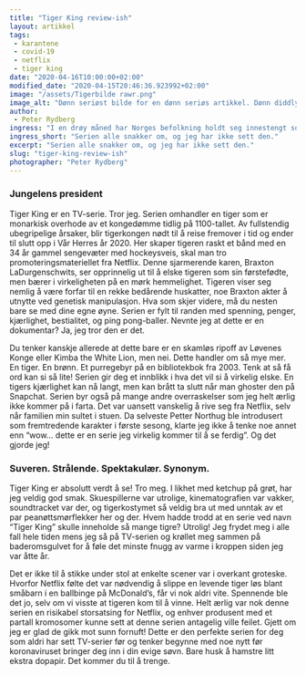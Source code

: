 ```yaml
---
title: "Tiger King review-ish"
layout: artikkel
tags: 
 - karantene
 - covid-19
 - netflix
 - tiger king
date: "2020-04-16T10:00:00+02:00"
modified_date: "2020-04-15T20:46:36.923992+02:00"
image: "/assets/Tigerbilde rawr.png"
image_alt: "Dønn seriøst bilde for en dønn seriøs artikkel. Dønn diddly doo."
author:
 - Peter Rydberg
ingress: "I en drøy måned har Norges befolkning holdt seg innestengt som en fjert på et LAN-party. Slike tilstander har jo gjort folk flest litt sprø. Jeg vet ikke med dere, men jeg spiste opp restene av tåneglene mine for halvannen uke siden! Uansett fører disse kjipe tidene til at vi gjerne bruker mye av tiden vår på filmer og TV-serier som vi ellers aldri ville ofret en tanke. Netflix har nylig kommet ut med fantastiske Tiger King, som hylles av alle i Norge fra connoisseurer til bartete alenemødre. Det har uten tvil blitt sesongens store hit. Jeg kaster aldri bort en gyllen mulighet til å få litt oppmerksomhet, så jeg må jo selvsagt slenge meg på trenden! Her er en review av Tiger King, skrevet av meg - en fyr som aldri har sett det."
ingress_short: "Serien alle snakker om, og jeg har ikke sett den."
excerpt: "Serien alle snakker om, og jeg har ikke sett den."
slug: "tiger-king-review-ish"
photographer: "Peter Rydberg"
---
```

### Jungelens president
Tiger King er en TV-serie. Tror jeg. Serien omhandler en tiger som er monarkisk overhode av et kongedømme tidlig på 1100-tallet. Av fullstendig ubegripelige årsaker, blir tigerkongen nødt til å reise fremover i tid og ender til slutt opp i Vår Herres år 2020. Her skaper tigeren raskt et bånd med en 34 år gammel sengevæter med hockeysveis, skal man tro promoteringsmateriellet fra Netflix. Denne sjarmerende karen, Braxton LaDurgenschwits, ser opprinnelig ut til å elske tigeren som sin førstefødte, men bærer i virkeligheten på en mørk hemmelighet. Tigeren viser seg nemlig å være forfar til en rekke bedårende huskatter, noe Braxton akter å utnytte ved genetisk manipulasjon. Hva som skjer videre, må du nesten bare se med dine egne øyne. Serien er fylt til randen med spenning, penger, kjærlighet, bestialitet, og ping pong-baller. Nevnte jeg at dette er en dokumentar? Ja, jeg tror den er det.

Du tenker kanskje allerede at dette bare er en skamløs ripoff av Løvenes Konge eller Kimba the White Lion, men nei. Dette handler om så mye mer. En tiger. En brønn. Et purregebyr på en bibliotekbok fra 2003. Tenk at så få ord kan si så lite! Serien gir deg et innblikk i hva det vil si å virkelig elske. En tigers kjærlighet kan nå langt, men kan brått ta slutt når man ghoster den på Snapchat. Serien byr også på mange andre overraskelser som jeg helt ærlig ikke kommer på i farta. Det var uansett vanskelig å rive seg fra Netflix, selv når familien min sultet i stuen. Da selveste Petter Northug ble introdusert som fremtredende karakter i første sesong, klarte jeg ikke å tenke noe annet enn “wow… dette er en serie jeg virkelig kommer til å se ferdig”. Og det gjorde jeg!

### Suveren. Strålende. Spektakulær. Synonym.
Tiger King er absolutt verdt å se! Tro meg. I likhet med ketchup på grøt, har jeg veldig god smak. Skuespillerne var utrolige, kinematografien var vakker, soundtracket var der, og tigerkostymet så veldig bra ut med unntak av et par peanøttsmørflekker her og der. Hvem hadde trodd at en serie ved navn “Tiger King” skulle inneholde så mange tigre? Utrolig! Jeg frydet meg i alle fall hele tiden mens jeg så på TV-serien og krøllet meg sammen på baderomsgulvet for å føle det minste fnugg av varme i kroppen siden jeg var åtte år.

Det er ikke til å stikke under stol at enkelte scener var i overkant groteske. Hvorfor Netflix følte det var nødvendig å slippe en levende tiger løs blant småbarn i en ballbinge på McDonald’s, får vi nok aldri vite. Spennende ble det jo, selv om vi visste at tigeren kom til å vinne. Helt ærlig var nok denne serien en risikabel storsatsing for Netflix, og enhver produsent med et partall kromosomer kunne sett at denne serien antagelig ville feilet. Gjett om jeg er glad de gikk mot sunn fornuft! Dette er den perfekte serien for deg som aldri har sett TV-serier før og tenker begynne med noe nytt før koronaviruset bringer deg inn i din evige søvn. Bare husk å hamstre litt ekstra dopapir. Det kommer du til å trenge.